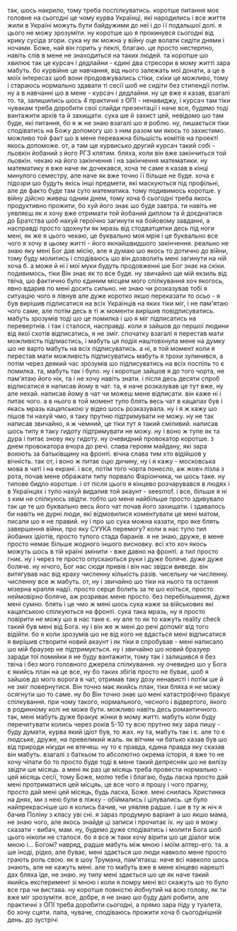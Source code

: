 так, шось накрило, тому треба поспілкуватись. коротше питання моє головне на сьогодні це чому курва Українці, які народились і все життя жили в Україні можуть бути байдужими до неї і до її подальшої долі. я цього не можу зрозуміти. ну коротше шо я прокинувся сьогодні від крику сусіда згори. сука ну як можна у війну оце волати сидіти днями і ночами. Боже, най він горить у пеклі, благаю. це просто нестерпно, навіть слів в мене не знаходиться на таких людей. та коротше шо хвилює так це курсач і дедлайни - єдині два стресори в мому житті зара мабуть. бо курвійне це навчання, від нього залежать мої донати, а це в моїх інтересах шоб вони продовжувались стіки, скіки це можливо, тому і стараюсь нормально здавати ті сесії шоб не сидіти без стипендії потім. ну а в навчанні шо в мене - курсач і дедлайни. ну це вже я казав, взагалі то. та, залишились шось 4 практичні з ОПІ - ненавиджу, і курсач там тіки чувакам треба доробити свої слайди презентації і наче все, будемо тоді вантажити архів та й захищати. сука ше й захист цей, невідомо шо там буде, які питання, бо я ж не знаю взагалі шо я роблю. ну, лишається тіки сподіватись на Божу допомогу шо з ним разом ми якось то захистимо. можливо той факт шо в мене переважна більшість комітів на проекті якось допоможе. от, а там ще курвисько другий курсач такий собі - льовкін йобаний з його РГЗ клятим. бляха, коли він вже закінчиться той льовкін. чекаю на його закінчення і на закінчення математики. ну математику я вже наче як дочекався, хоча те саме я казав в кінці минулого семестру, але наче як вже точно її більше не буде. хоча є підозри шо будуть якісь інші предмети, які маскуються під профільні, але де факто буде там суто математика. тому подивимось коротше. у війну дійсно живеш одним днем, тому хоча б сьогодні треба якось продуктивно прожити, бо хуй його знає шо буде завтра. ти навіть не уявляєш як я хочу вже отримати той йобаний диплом та й доєднатися до Братства шоб нахуй героїчно загинути на бойовому завданні, а насправді просто здохнути як мразь від стодватцятки десь під ноги мені, як же я цього чекаю, це буквально моя мрія і це буквально все чого я хочу в цьому житті - його якнайшвидшого закінчення. реально не знаю яку мені Бог дав місію, але я думаю шо якось то дотично до війни, тому буду молитись і сподіваюсь шо він дозволить мені загинути на ній хоча б. а може й ні і мої муки будуть продовженні ше Бог знає на скіки. подивимось, тіки Він знає як то все буде. ну звичайно ще мій екзиль від твіча, шо фактично було єдиним місцем мого спілкування хоч якогось, явно вдарив по мені досить сильно. не знаю чи розказував тобі я ситуацію чого я лівнув але дуже коротко якшо переказати то осьо - я був вирішив підписатися на всіх Українців на яких тіки міг, і не пам'ятаю чого саме, але потім десь в ті ж моменти вирішив повідписуватись. мабуть зрозумів тоді шо це помилка і шо я міг підписатись на перевертнів. і так і сталося, насправді. коли я зайшов до першої людини від якої схотів відписатись, я не зміг. спочатку взагалі я перестав мати можливість підпиастись, і мабуть ця подія наштовхнула мене на думку шо не варто мабуть на всіх підписуватись. а ні, в той момент коли я перестав мати можливість підписуватись мабуть я трохи зупинився, а потім через деякий час зрозумів шо підписуватись на всіх поспіль то є помилка. та, мабуть так і було. ну і коротше зайшов я до того чорта, не пам'ятаю його нік, та і не хочу навіть знати. і після десь десяти спроб відписатися я написав йому в чат. та, я наче розказував це тут вже, ну але нехай. написав йому в чат чи можеш мене відписати. він каже ні і питає чого. а в нього в той момент тупо блять весь чат в кацапах був і якась мразь кацапською у відео шось розказувала. ну і я ж кажу шо пішов ти нахуй чмо, я таку прутню підтримувати не можу. ну не так написав звичайно, я ж чемний, це тіки тут я такий сміливий. написав шось типу я таку гидоту підтримувати не можу. ну і воно ж тупе як та дура і питає знову яку гидоту. ну очевидний провокатор коротше. з днем провокатора вчора до речі. слава героям майдану, які зара воюють за батьківщину на фронті. вічна слава тим хто відійшов у вічність. так от, і воно ж питає оцю дичину, ну і я кажу - московська мова в чаті і на екрані. і все, потім того чорта понесло, аж жовч лізла з рота, почав мене ображати типу порвало Фаріончика, чи шось таке. ну типове бидло коротше. і от після цього я кінцево розчарувався в людях і в Українцях і тупо нахуй видалив той акаунт - seesmof. і все, більше я ні з ким не спілкуюсь звідти. тобто шо мене найбільше просто здивувало так це те шо буквально весь його чат почав його захищати. і здавалось би навіть не дурні люди, які відмовилися коментувати це мені матом, писали шо я не правий. ну і про шо сука можна казати, про яке блять завершення війни, про яку СУУКА перемогу? коли в нас тупо тил йобаних ідіотів, просто тупого стада баранів. я не знаю, друже, в мене просто немає більше жодного іншого висновку. всі хто хоч якось можуть шось в тій країні змінити - вже давно на фронті. а тил просто гниє. ну і через те просто опускаються руки і дуже боляче. дуже дуже боляче. ну нічого, Бог нас сюди привів і він нас звідси виведе. він витягував нас від краху численну кількість разів. чисельну чи численну. численну все ж мабуть. от, ну і звичайно шо тіки на нього та остання мізерна крапля надії. просто серце болить за те шо коїться, просто неймовірно боляче, аж розриває мене просто. без перебільшення, дуже мені сумно. блять і це чмо ж мені шось сука каже за військових які кацапською спілкуються на фронті. сука така мразь, ну я просто повірити не можу шо в нас таке є. ну але то як то кажуть reality check такий був мені від Бога. ну і він же ж мені до речі допоміг від того відійти. бо я коли зрозумів шо не від кого не вдасться мені відписатися я вирішив створити новий акаунт і як тіки я спробував - мені написало шо мій браузер не підтримується. ну і звичайно шо новий бразуер заради тої помийки я не буду вантажити, тому так і залишився я без твіча і без мого головного джерела спілкування. ну очевидно шо у Бога є якийсь план на це все, ну бо таких збігів просто не буває, шоб я зайшов до мого ворога в чат, отримав таку дозу ненависті і потім ше й не зміг повернутися. Він точно має якийсь план, тіки бляха я не можу осягнути шо то саме. ну бо Він точно знає шо мені катастрофічно бракує спілкування. при чому такого, нормального, чесного і відвертого, якого в родинному колі не може бути. можливо навіть десь романтичного. так, мені мабуть дуже бракує жінки в мому житті. мабуть коли буду перечитувати колись через років 5-10 ту всю прутню яку зара пишу - буду думати, курва який ідіот був, то жах. ну та, мабуть так і є. але то є людське, друже, на превеликий жаль. як вітчим чи батько казав був шо від природи нікуди не втечеш. ну то є правда, єдина правда яку сказав він мабуть. взагалі з баткьом то абсолютно окрема історія, я вже то не хочу чіпати бо то просто буде тоді в мене такий депресняк шо не вилізу звідти ше місяць. а мені як раз це місяць треба провести нормально - цей місяць сесії, тому Боже, молю тебе і благаю, будь ласка просто дай мені протриматися цей місцяь, це все чого я прошу і чого прагну, просто дай мені цей місяць, будь ласка, Боже. мені снилась Христинка на днях, ми з нею були в ліжку - обіймались і цілувались. це було найпрекрасніше шо я колись бачив, чи уявляв радше. і ше в ту ж ніч я бачив Поліну з класу уві сні. я зараз продумую варіант а шо якшо мама, не знаю чого, але якось знайде ці записи і прочитає їх. ну шо я можу сказати - вибач, мам. ну, будемо дуже сподіватись і молити Бога шоб цього ніколи не сталося. бо я все ж таки хочу вірити шо це діалог між мною і... Богом? навряд, радше мабуть між мною і моїм алтер-его. та. а ше іноді, рідко, але буває, мені здається шо люди навколо мене просто грають роль свою. як в шоу Трумана, пам'ятаєш. наче всі навколо шось знають, але не кажуть мені. але то мабуть вже в мене кінцево нарешті дах бляха їде, не знаю. ну типу мені здається шо це як наче такий якийсь експеримент зі мною і коли я помру мені всі скажуть шо то було все гра чи вистава. ну коротше повністю йобнутий на всю голову, як ти вже міг зрозуміти. все, добре, я не знаю шо буду далі робити, але практичні з ОПІ треба доробити сьогодні, а прямо зара піду у туалета, бо хочу сцяти. папа, чуваче, сподіваюсь прожити хоча б сьогоднішній день. до зустрічі